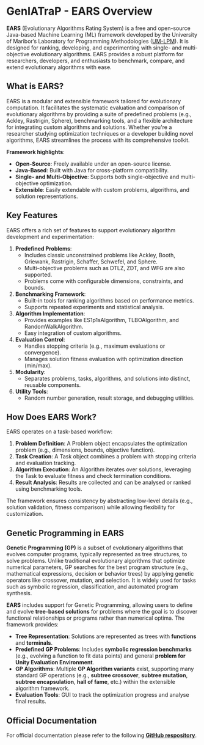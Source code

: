 # GenIATraP - EARS Overview

**EARS** (Evolutionary Algorithms Rating System) is a free and open-source Java-based Machine Learning (ML) framework developed by the University of Maribor’s Laboratory for Programming Methodologies ([UM-LPM](http://lpm.feri.um.si/en/)). It is designed for ranking, developing, and experimenting with single- and multi-objective evolutionary algorithms. EARS provides a robust platform for researchers, developers, and enthusiasts to benchmark, compare, and extend evolutionary algorithms with ease.
## What is EARS?
EARS is a modular and extensible framework tailored for evolutionary computation. It facilitates the systematic evaluation and comparison of evolutionary algorithms by providing a suite of predefined problems (e.g., Ackley, Rastrigin, Sphere), benchmarking tools, and a flexible architecture for integrating custom algorithms and solutions. Whether you're a researcher studying optimization techniques or a developer building novel algorithms, EARS streamlines the process with its comprehensive toolkit.

**Framework highlights**:
- **Open-Source**: Freely available under an open-source license.
- **Java-Based**: Built with Java for cross-platform compatibility.
- **Single- and Multi-Objective**: Supports both single-objective and multi-objective optimization.
- **Extensible**: Easily extendable with custom problems, algorithms, and solution representations.
## Key Features

EARS offers a rich set of features to support evolutionary algorithm development and experimentation:
1. **Predefined Problems**:  
    - Includes classic unconstrained problems like Ackley, Booth, Griewank, Rastrigin, Schaffer, Schwefel, and Sphere.
    - Multi-objective problems such as DTLZ, ZDT, and WFG are also supported.
    - Problems come with configurable dimensions, constraints, and bounds.
2. **Benchmarking Framework**:  
    - Built-in tools for ranking algorithms based on performance metrics.
    - Supports repeated experiments and statistical analysis.
3. **Algorithm Implementation**:  
    - Provides examples like ES1p1sAlgorithm, TLBOAlgorithm, and RandomWalkAlgorithm.
    - Easy integration of custom algorithms.
4. **Evaluation Control**:  
    - Handles stopping criteria (e.g., maximum evaluations or convergence).
    - Manages solution fitness evaluation with optimization direction (min/max).
5. **Modularity**:  
    - Separates problems, tasks, algorithms, and solutions into distinct, reusable components.
6. **Utility Tools**:  
    - Random number generation, result storage, and debugging utilities.
  
## How Does EARS Work?

EARS operates on a task-based workflow:
1. **Problem Definition**: A Problem object encapsulates the optimization problem (e.g., dimensions, bounds, objective function).
2. **Task Creation**: A Task object combines a problem with stopping criteria and evaluation tracking.
3. **Algorithm Execution**: An Algorithm iterates over solutions, leveraging the Task to evaluate fitness and check termination conditions.
4. **Result Analysis**: Results are collected and can be analysed or ranked using benchmarking tools.
  
The framework ensures consistency by abstracting low-level details (e.g., solution validation, fitness comparison) while allowing flexibility for customization.
## Genetic Programming in EARS
**Genetic Programming (GP)** is a subset of evolutionary algorithms that evolves computer programs, typically represented as tree structures, to solve problems. Unlike traditional evolutionary algorithms that optimize numerical parameters, GP searches for the best program structure (e.g., mathematical expressions, decision or behavior trees) by applying genetic operators like crossover, mutation, and selection. It is widely used for tasks such as symbolic regression, classification, and automated program synthesis.

**EARS** includes support for Genetic Programming, allowing users to define and evolve **tree-based solutions** for problems where the goal is to discover functional relationships or programs rather than numerical optima. The framework provides:
- **Tree Representation**: Solutions are represented as trees with **functions** and **terminals**.
- **Predefined GP Problems**: Includes **symbolic regression benchmarks** (e.g., evolving a function to fit data points) and general **problem for Unity Evaluation Environment**.
- **GP Algorithms**: Multiple **GP Algorithm variants** exist, supporting many standard GP operations (e.g., **subtree crossover**, **subtree mutation**, **subtree encapsulation**, **hall of fame**, etc.) within the extensible algorithm framework.
- **Evaluation Tools**: GUI to track the optimization progress and analyse final results. 
## Official Documentation
For official documentation please refer to the following [**GitHub respository**](https://github.com/UM-LPM/EARS).